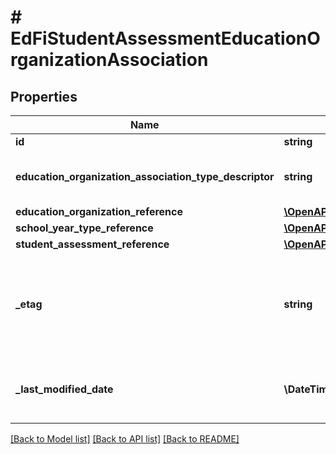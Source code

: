 # # EdFiStudentAssessmentEducationOrganizationAssociation

## Properties

Name | Type | Description | Notes
------------ | ------------- | ------------- | -------------
**id** | **string** |  | [optional]
**education_organization_association_type_descriptor** | **string** | The type of association being represented. |
**education_organization_reference** | [**\OpenAPI\Client\Model\EdFiEducationOrganizationReference**](EdFiEducationOrganizationReference.md) |  |
**school_year_type_reference** | [**\OpenAPI\Client\Model\EdFiSchoolYearTypeReference**](EdFiSchoolYearTypeReference.md) |  | [optional]
**student_assessment_reference** | [**\OpenAPI\Client\Model\EdFiStudentAssessmentReference**](EdFiStudentAssessmentReference.md) |  |
**_etag** | **string** | A unique system-generated value that identifies the version of the resource. | [optional]
**_last_modified_date** | **\DateTime** | The date and time the resource was last modified. | [optional]

[[Back to Model list]](../../README.md#models) [[Back to API list]](../../README.md#endpoints) [[Back to README]](../../README.md)
